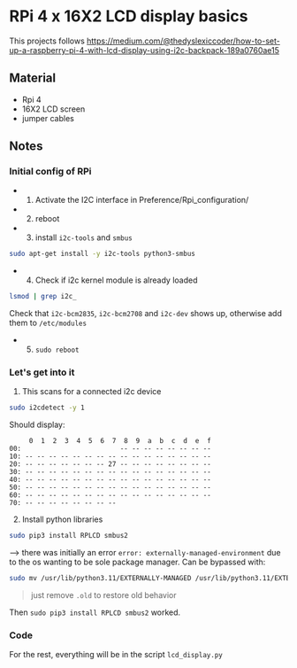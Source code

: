 # RPi 4 x 16X2 LCD display basics

This projects follows https://medium.com/@thedyslexiccoder/how-to-set-up-a-raspberry-pi-4-with-lcd-display-using-i2c-backpack-189a0760ae15

## Material

- Rpi 4
- 16X2 LCD screen
- jumper cables

## Notes

### Initial config of RPi

- 1. Activate the I2C interface in Preference/Rpi_configuration/
- 2. reboot
- 3. install `i2c-tools` and `smbus`
 ```sh
 sudo apt-get install -y i2c-tools python3-smbus
 ```
- 4. Check if i2c kernel module is already loaded
```sh
lsmod | grep i2c_
```
Check that `i2c-bcm2835`, `i2c-bcm2708` and `i2c-dev` shows up, otherwise add them to `/etc/modules`
- 5. `sudo reboot`

### Let's get into it

1. This scans for a connected i2c device

```sh
sudo i2cdetect -y 1
```

Should display:

```
     0  1  2  3  4  5  6  7  8  9  a  b  c  d  e  f
00:                         -- -- -- -- -- -- -- --
10: -- -- -- -- -- -- -- -- -- -- -- -- -- -- -- --
20: -- -- -- -- -- -- -- 27 -- -- -- -- -- -- -- --
30: -- -- -- -- -- -- -- -- -- -- -- -- -- -- -- --
40: -- -- -- -- -- -- -- -- -- -- -- -- -- -- -- --
50: -- -- -- -- -- -- -- -- -- -- -- -- -- -- -- --
60: -- -- -- -- -- -- -- -- -- -- -- -- -- -- -- --
70: -- -- -- -- -- -- -- --
```

2. Install python libraries

```sh
sudo pip3 install RPLCD smbus2
```

--> there was initially an error `error: externally-managed-environment` due to the os wanting to be sole package manager. Can be bypassed with:

```sh
sudo mv /usr/lib/python3.11/EXTERNALLY-MANAGED /usr/lib/python3.11/EXTERNALLY-MANAGED.old
```
> just remove `.old` to restore old behavior

Then `sudo pip3 install RPLCD smbus2` worked.

### Code

For the rest, everything will be in the script `lcd_display.py`



